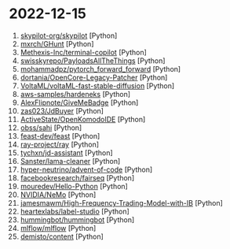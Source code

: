 # 2022-12-15

1. [skypilot-org/skypilot](https://github.com/skypilot-org/skypilot "SkyPilot is a framework for easily running machine learning workloads on any cloud through a unified interface.") [Python]
2. [mxrch/GHunt](https://github.com/mxrch/GHunt "🕵️‍♂️ Offensive Google framework.") [Python]
3. [Methexis-Inc/terminal-copilot](https://github.com/Methexis-Inc/terminal-copilot "A smart terminal assistant that helps you find the right command.") [Python]
4. [swisskyrepo/PayloadsAllTheThings](https://github.com/swisskyrepo/PayloadsAllTheThings "A list of useful payloads and bypass for Web Application Security and Pentest/CTF") [Python]
5. [mohammadpz/pytorch_forward_forward](https://github.com/mohammadpz/pytorch_forward_forward "Implementation of Hinton's forward-forward (FF) algorithm - an alternative to back-propagation") [Python]
6. [dortania/OpenCore-Legacy-Patcher](https://github.com/dortania/OpenCore-Legacy-Patcher "Experience macOS just like before") [Python]
7. [VoltaML/voltaML-fast-stable-diffusion](https://github.com/VoltaML/voltaML-fast-stable-diffusion "Lightweight library to accelerate Stable-Diffusion, Dreambooth into fastest inference models with single line of code 🔥 🔥") [Python]
8. [aws-samples/hardeneks](https://github.com/aws-samples/hardeneks "Runs checks to see if an EKS cluster follows EKS Best Practices.") [Python]
9. [AlexFlipnote/GiveMeBadge](https://github.com/AlexFlipnote/GiveMeBadge "Pretty simple Discord bot to get the active developer badge") [Python]
10. [zas023/JdBuyer](https://github.com/zas023/JdBuyer "京东抢购自动下单助手，GUI 支持 Windows 和 macOS") [Python]
11. [ActiveState/OpenKomodoIDE](https://github.com/ActiveState/OpenKomodoIDE "Open Komodo IDE is a fast and free multi-language code editor. Written in JS, Python, C++ and based on the Mozilla platform.") [Python]
12. [obss/sahi](https://github.com/obss/sahi "Framework agnostic sliced/tiled inference + interactive ui + error analysis plots") [Python]
13. [feast-dev/feast](https://github.com/feast-dev/feast "Feature Store for Machine Learning") [Python]
14. [ray-project/ray](https://github.com/ray-project/ray "Ray is a unified framework for scaling AI and Python applications. Ray consists of a core distributed runtime and a toolkit of libraries (Ray AIR) for accelerating ML workloads.") [Python]
15. [tychxn/jd-assistant](https://github.com/tychxn/jd-assistant "京东抢购助手：包含登录，查询商品库存/价格，添加/清空购物车，抢购商品(下单)，查询订单等功能") [Python]
16. [Sanster/lama-cleaner](https://github.com/Sanster/lama-cleaner "Image inpainting tool powered by SOTA AI Model. Remove any unwanted object, defect, people from your pictures or erase and replace(powered by stable diffusion) any thing on your pictures.") [Python]
17. [hyper-neutrino/advent-of-code](https://github.com/hyper-neutrino/advent-of-code "My Advent of Code submissions. For 2021 and before, these are the original code I used, without any modifications after-the-fact. As such, they are probably not as efficient or short as they should be, because I want a working solution faster, not a better solution. For 2022 and after, these are the solutions uploaded to my YouTube channel.") [Python]
18. [facebookresearch/fairseq](https://github.com/facebookresearch/fairseq "Facebook AI Research Sequence-to-Sequence Toolkit written in Python.") [Python]
19. [mouredev/Hello-Python](https://github.com/mouredev/Hello-Python "Python desde cero") [Python]
20. [NVIDIA/NeMo](https://github.com/NVIDIA/NeMo "NeMo: a toolkit for conversational AI") [Python]
21. [jamesmawm/High-Frequency-Trading-Model-with-IB](https://github.com/jamesmawm/High-Frequency-Trading-Model-with-IB "A high-frequency trading model using Interactive Brokers API with pairs and mean-reversion in Python") [Python]
22. [heartexlabs/label-studio](https://github.com/heartexlabs/label-studio "Label Studio is a multi-type data labeling and annotation tool with standardized output format") [Python]
23. [hummingbot/hummingbot](https://github.com/hummingbot/hummingbot "Hummingbot is open source software that helps you build trading bots that run on any exchange or blockchain") [Python]
24. [mlflow/mlflow](https://github.com/mlflow/mlflow "Open source platform for the machine learning lifecycle") [Python]
25. [demisto/content](https://github.com/demisto/content "Demisto is now Cortex XSOAR. Automate and orchestrate your Security Operations with Cortex XSOAR's ever-growing Content Repository. Pull Requests are always welcome and highly appreciated!") [Python]
